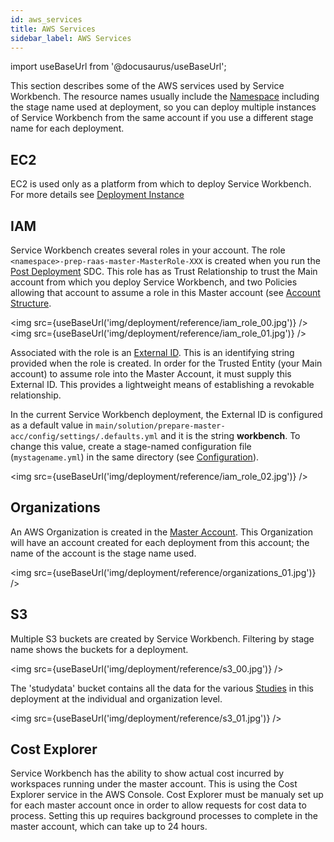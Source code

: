 ```yaml
---
id: aws_services
title: AWS Services
sidebar_label: AWS Services
---
```


import useBaseUrl from '@docusaurus/useBaseUrl';

This section describes some of the AWS services used by Service Workbench. The
resource names usually include the [Namespace](/deployment/pre_deployment/configuration) including the stage name used at deployment, so you can
deploy multiple instances of Service Workbench from the same account if you use a
different stage name for each deployment.

## EC2

EC2 is used only as a platform from which to deploy Service Workbench. For more details see [Deployment Instance](/deployment/pre_deployment/deployment_instance)

## IAM

Service Workbench creates several roles in your account. The role
`<namespace>-prep-raas-master-MasterRole-XXX` is created when you run
the [Post Deployment](/deployment/post_deployment/index) SDC. This role has
as Trust Relationship to trust the Main account from which you deploy
Service Workbench, and two Policies allowing that account to assume a role in this
Master account (see [Account Structure](/deployment/reference/account_structure).

<img src={useBaseUrl('img/deployment/reference/iam_role_00.jpg')} />
<img src={useBaseUrl('img/deployment/reference/iam_role_01.jpg')} />

Associated with the role is an [External
ID](https://docs.aws.amazon.com/IAM/latest/UserGuide/id_roles_create_for-user_externalid.html).
This is an identifying string provided when the role is created. In
order for the Trusted Entity (your Main account) to assume role into the
Master Account, it must supply this External ID. This provides a
lightweight means of establishing a revokable relationship.

In the current Service Workbench deployment, the External ID is configured as a
default value in
`main/solution/prepare-master-acc/config/settings/.defaults.yml` and it
is the string **workbench**. To change this value, create a stage-named
configuration file (`mystagename.yml`) in the same directory (see [Configuration](/deployment/pre_deployment/configuration)).

<img src={useBaseUrl('img/deployment/reference/iam_role_02.jpg')} />

## Organizations

An AWS Organization is created in the [Master Account](/deployment/reference/account_structure). This
Organization will have an account created for each deployment from this
account; the name of the account is the stage name used.

<img src={useBaseUrl('img/deployment/reference/organizations_01.jpg')} />

## S3

Multiple S3 buckets are created by Service Workbench. Filtering by stage name
shows the buckets for a deployment.

<img src={useBaseUrl('img/deployment/reference/s3_00.jpg')} />

The \'studydata\' bucket contains all the data for the various [Studies](/user_guide/sidebar/common/studies/introduction) in this deployment at the
individual and organization level.

<img src={useBaseUrl('img/deployment/reference/s3_01.jpg')} />

## Cost Explorer

Service Workbench has the ability to show actual cost incurred by workspaces running under the master account. This is using the Cost Explorer service in the AWS Console.
Cost Explorer must be manualy set up for each master account once in order to allow requests for cost data to process. Setting this up requires background processes to complete in the master account, which can take up to 24 hours.
